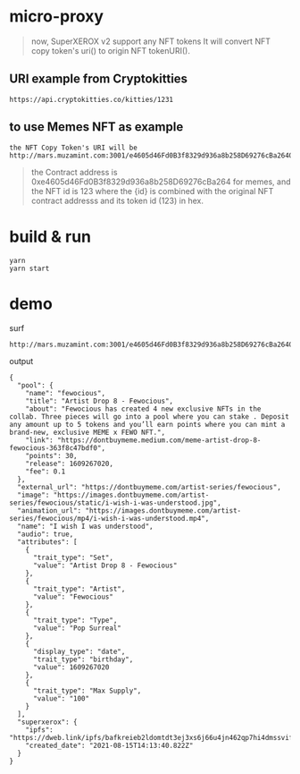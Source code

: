 # micro-proxy
> now, SuperXEROX v2 support any NFT tokens
It will convert NFT copy token's uri() to origin NFT tokenURI().

## URI example from Cryptokitties
```
https://api.cryptokitties.co/kitties/1231
```
## to use Memes NFT as example
```
the NFT Copy Token's URI will be http://mars.muzamint.com:3001/e4605d46Fd0B3f8329d936a8b258D69276cBa26400000000000000000000007b.json
```
> the Contract address is 0xe4605d46Fd0B3f8329d936a8b258D69276cBa264 for memes, and the NFT id is 123
> where the {id} is combined with the original NFT contract addresss and its token id (123) in hex.

# build & run

```
yarn
yarn start
```

# demo
surf
```
http://mars.muzamint.com:3001/e4605d46Fd0B3f8329d936a8b258D69276cBa26400000000000000000000007b.json
```

output
```
{
  "pool": {
    "name": "fewocious",
    "title": "Artist Drop 8 - Fewocious",
    "about": "Fewocious has created 4 new exclusive NFTs in the  collab. Three pieces will go into a pool where you can stake . Deposit any amount up to 5 tokens and you’ll earn points where you can mint a brand-new, exclusive MEME x FEWO NFT.",
    "link": "https://dontbuymeme.medium.com/meme-artist-drop-8-fewocious-363f8c47bdf0",
    "points": 30,
    "release": 1609267020,
    "fee": 0.1
  },
  "external_url": "https://dontbuymeme.com/artist-series/fewocious",
  "image": "https://images.dontbuymeme.com/artist-series/fewocious/static/i-wish-i-was-understood.jpg",
  "animation_url": "https://images.dontbuymeme.com/artist-series/fewocious/mp4/i-wish-i-was-understood.mp4",
  "name": "I wish I was understood",
  "audio": true,
  "attributes": [
    {
      "trait_type": "Set",
      "value": "Artist Drop 8 - Fewocious"
    },
    {
      "trait_type": "Artist",
      "value": "Fewocious"
    },
    {
      "trait_type": "Type",
      "value": "Pop Surreal"
    },
    {
      "display_type": "date",
      "trait_type": "birthday",
      "value": 1609267020
    },
    {
      "trait_type": "Max Supply",
      "value": "100"
    }
  ],
  "superxerox": {
    "ipfs": "https://dweb.link/ipfs/bafkreieb2ldomtdt3ej3xs6j66u4jn462qp7hi4dmssvifd2cmen2ghcpq",
    "created_date": "2021-08-15T14:13:40.822Z"
  }
}
```

